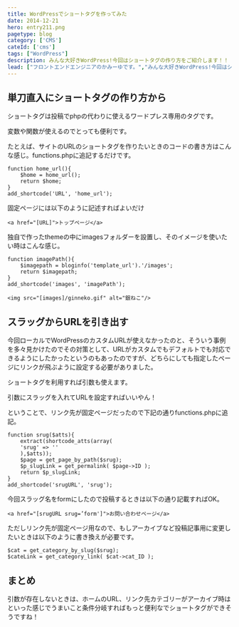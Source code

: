 ```yaml
---
title: WordPressでショートタグを作ってみた
date: 2014-12-21
hero: entry211.png
pagetype: blog
category: ['CMS']
cateId: ['cms']
tags: ["WordPress"]
description: みんな大好きWordPress!今回はショートタグの作り方をご紹介します！！
lead: ["フロントエンドエンジニアのかみーゆです。","みんな大好きWordPress!今回はショートタグの作り方をご紹介します！！"]
---
```

## 単刀直入にショートタグの作り方から
ショートタグは投稿でphpの代わりに使えるワードプレス専用のタグです。

変数や関数が使えるのでとっても便利です。

たとえば、サイトのURLのショートタグを作りたいときのコードの書き方はこんな感じ。functions.phpに追記するだけです。

```
function home_url(){
    $home = home_url();
    return $home;
}
add_shortcode('URL', 'home_url');
```
固定ページには以下のように記述すればよいだけ

```
<a href="[URL]">トップページ</a>
```
独自で作ったthemeの中にimagesフォルダーを設置し、そのイメージを使いたい時はこんな感じ。
```
function imagePath(){
    $imagepath = bloginfo('template_url').'/images';
    return $imagepath;
}
add_shortcode('images', 'imagePath');
```
```
<img src="[images]/ginneko.gif" alt="銀ねこ"/>
```
## スラッグからURLを引き出す
今回ローカルでWordPressのカスタムURLが使えなかったのと、そういう事例を多々見かけたのでその対策として、URLがカスタムでもデフォルトでも対応できるようにしたかったというのもあったのですが、どちらにしても指定したページにリンクが飛ぶように設定する必要がありました。

ショートタグを利用すれば引数も使えます。

引数にスラッグを入れてURLを設定すればいいやん！

ということで、リンク先が固定ページだったので下記の通りfunctions.phpに追記。
```
function srug($atts){
    extract(shortcode_atts(array(
    'srug' => ''
    ),$atts));
    $page = get_page_by_path($srug);
    $p_slugLink = get_permalink( $page->ID );
    return $p_slugLink;
}
add_shortcode('srugURL', 'srug');
```
今回スラッグ名をformにしたので投稿するときは以下の通り記載すればOK。
```
<a href="[srugURL srug=’form']">お問い合わせページ</a>
```
ただしリンク先が固定ページ用なので、もしアーカイブなど投稿記事用に変更したいときは以下のように書き換えが必要です。
```
$cat = get_category_by_slug($srug);
$cateLink = get_category_link( $cat->cat_ID );
```
## まとめ
引数が存在しないときは、ホームのURL、リンク先カテゴリーがアーカイブ時はといった感じでうまいこと条件分岐すればもっと便利なでショートタグができそうですね！
